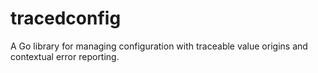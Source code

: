 # tracedconfig
A Go library for managing configuration with traceable value origins and contextual error reporting.
